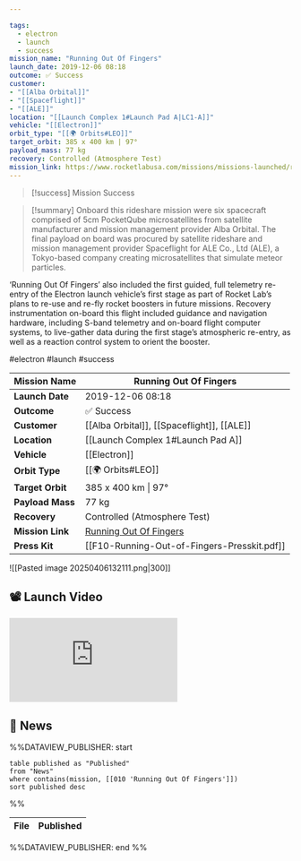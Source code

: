 ```yaml
---

tags:
  - electron
  - launch
  - success
mission_name: "Running Out Of Fingers"
launch_date: 2019-12-06 08:18
outcome: ✅ Success
customer: 
- "[[Alba Orbital]]"
- "[[Spaceflight]]"
- "[[ALE]]"
location: "[[Launch Complex 1#Launch Pad A|LC1-A]]"
vehicle: "[[Electron]]"
orbit_type: "[[🌍 Orbits#LEO]]"
target_orbit: 385 x 400 km | 97°
payload_mass: 77 kg
recovery: Controlled (Atmosphere Test)
mission_link: https://www.rocketlabusa.com/missions/missions-launched/running-out-of-fingers/
---
```


>[!success] Mission Success

>[!summary] 
Onboard this rideshare mission were six spacecraft comprised of 5cm PocketQube microsatellites from satellite manufacturer and mission management provider Alba Orbital. The final payload on board was procured by satellite rideshare and mission management provider Spaceflight for ALE Co., Ltd (ALE), a Tokyo-based company creating microsatellites that simulate meteor particles. 
>
‘Running Out Of Fingers’ also included the first guided, full telemetry re-entry of the Electron launch vehicle’s first stage as part of Rocket Lab’s plans to re-use and re-fly rocket boosters in future missions. Recovery instrumentation on-board this flight included guidance and navigation hardware, including S-band telemetry and on-board flight computer systems, to live-gather data during the first stage’s atmospheric re-entry, as well as a reaction control system to orient the booster.

#electron #launch #success

| **Mission Name** | Running Out Of Fingers                                                                                    |
| ---------------- | --------------------------------------------------------------------------------------------------------- |
| **Launch Date**  | 2019-12-06 08:18                                                                                          |
| **Outcome**      | ✅ Success                                                                                                 |
| **Customer**     | [[Alba Orbital]], [[Spaceflight]], [[ALE]]                                                                |
| **Location**     | [[Launch Complex 1#Launch Pad A]]                                                                         |
| **Vehicle**      | [[Electron]]                                                                                              |
| **Orbit Type**   | [[🌍 Orbits#LEO]]                                                                                         |
| **Target Orbit** | 385 x 400 km &#124; 97°                                                                                   |
| **Payload Mass** | 77 kg                                                                                                     |
| **Recovery**     | Controlled (Atmosphere Test)                                                                              |
| **Mission Link** | [Running Out Of Fingers](https://www.rocketlabusa.com/missions/missions-launched/running-out-of-fingers/) |
| **Press Kit**    | [[F10-Running-Out-of-Fingers-Presskit.pdf]]                                                               |

![[Pasted image 20250406132111.png|300]]

## 📽️ Launch Video
<div class="responsive-video">
<iframe src="https://www.youtube.com/embed/QK9mQdar5_w" title="Rocket Lab&#39;s Electron - Running Out Of Fingers Mission" frameborder="0" allow="accelerometer; autoplay; clipboard-write; encrypted-media; gyroscope; picture-in-picture; web-share" referrerpolicy="strict-origin-when-cross-origin" allowfullscreen></iframe>     
</div>

## 📰 News
%%DATAVIEW_PUBLISHER: start
```
table published as "Published"
from "News"
where contains(mission, [[010 'Running Out Of Fingers']])
sort published desc
```
%%

| File | Published |
| ---- | --------- |

%%DATAVIEW_PUBLISHER: end %%